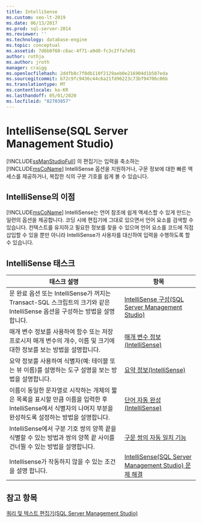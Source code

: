 ```yaml
---
title: IntelliSense
ms.custom: seo-lt-2019
ms.date: 06/13/2017
ms.prod: sql-server-2014
ms.reviewer: ''
ms.technology: database-engine
ms.topic: conceptual
ms.assetid: 7d6b0f60-c6ac-4f71-a9d0-fc3c2ffa7e91
author: rothja
ms.author: jroth
manager: craigg
ms.openlocfilehash: 2ddfb8c7f0db110f2129aeb0e216904d1b507eda
ms.sourcegitcommit: b72c9fc9436c44c6a21fd96223c73bf94706c06b
ms.translationtype: MT
ms.contentlocale: ko-KR
ms.lasthandoff: 05/01/2020
ms.locfileid: "82703857"
---
```

# <a name="intellisense-sql-server-management-studio"></a>IntelliSense(SQL Server Management Studio)
  [!INCLUDE[ssManStudioFull](../../includes/ssmanstudiofull-md.md)] 의 편집기는 입력을 축소하는 [!INCLUDE[msCoName](../../includes/msconame-md.md)] IntelliSense 옵션을 지원하거나, 구문 정보에 대한 빠른 액세스를 제공하거나, 복잡한 식의 구분 기호를 쉽게 볼 수 있습니다.  
  
## <a name="benefits-of-intellisense"></a>IntelliSense의 이점  
 [!INCLUDE[msCoName](../../includes/msconame-md.md)] IntelliSense는 언어 참조에 쉽게 액세스할 수 있게 만드는 일련의 옵션을 제공합니다. 코딩 시에 편집기에 그대로 있으면서 언어 요소를 검색할 수 있습니다. 컨텍스트를 유지하고 필요한 정보를 찾을 수 있으며 언어 요소를 코드에 직접 삽입할 수 있을 뿐만 아니라 IntelliSense가 사용자를 대신하여 입력을 수행하도록 할 수 있습니다.  
  
## <a name="intellisense-tasks"></a>IntelliSense 태스크  
  
|태스크 설명|항목|  
|----------------------|-----------|  
|문 완료 옵션 또는 IntelliSense가 꺼지는 Transact-SQL 스크립트의 크기와 같은 IntelliSense 옵션을 구성하는 방법을 설명합니다.|[IntelliSense 구성&#40;SQL Server Management Studio&#41;](configure-intellisense-sql-server-management-studio.md)|  
|매개 변수 정보를 사용하여 함수 또는 저장 프로시저 매개 변수의 개수, 이름 및 크기에 대한 정보를 보는 방법을 설명합니다.|[매개 변수 정보&#40;IntelliSense&#41;](parameter-info-intellisense.md)|  
|요약 정보를 사용하여 식별자(예: 테이블 또는 뷰 이름)를 설명하는 도구 설명을 보는 방법을 설명합니다.|[요약 정보&#40;IntelliSense&#41;](quick-info-intellisense.md)|  
|이름이 동일한 문자열로 시작하는 개체의 짧은 목록을 표시할 만큼 이름을 입력한 후 IntelliSense에서 식별자의 나머지 부분을 완성하도록 설정하는 방법을 설명합니다.|[단어 자동 완성&#40;IntelliSense&#41;](complete-word-intellisense.md)|  
|IntelliSense에서 구분 기호 쌍의 양쪽 끝을 식별할 수 있는 방법과 쌍의 양쪽 끝 사이를 건너뛸 수 있는 방법을 설명합니다.|[구문 쌍의 자동 일치 기능](automatic-matching-of-syntax-pairs.md)|  
|Intellisense가 작동하지 않을 수 있는 조건을 설명 합니다.|[IntelliSense(SQL Server Management Studio) 문제 해결](troubleshooting-intellisense.md)|  
  
## <a name="see-also"></a>참고 항목  
 [쿼리 및 텍스트 편집기&#40;SQL Server Management Studio&#41;](query-and-text-editors-sql-server-management-studio.md)  
  
  
